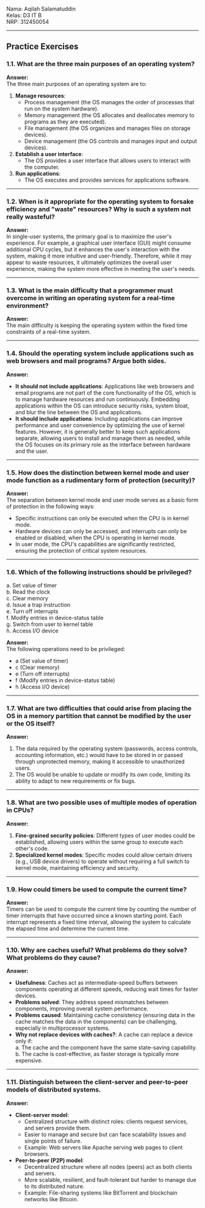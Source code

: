 Nama: Aqilah Salamatuddin  
Kelas: D3 IT B  
NRP: 312450054  

---

## Practice Exercises  

### 1.1. What are the three main purposes of an operating system?  
**Answer:**  
The three main purposes of an operating system are to:  
1. **Manage resources**:  
   - Process management (the OS manages the order of processes that run on the system hardware).  
   - Memory management (the OS allocates and deallocates memory to programs as they are executed).  
   - File management (the OS organizes and manages files on storage devices).  
   - Device management (the OS controls and manages input and output devices).  
2. **Establish a user interface**:  
   - The OS provides a user interface that allows users to interact with the computer.  
3. **Run applications**:  
   - The OS executes and provides services for applications software.  

---

### 1.2. When is it appropriate for the operating system to forsake efficiency and "waste" resources? Why is such a system not really wasteful?  
**Answer:**  
In single-user systems, the primary goal is to maximize the user's experience. For example, a graphical user interface (GUI) might consume additional CPU cycles, but it enhances the user's interaction with the system, making it more intuitive and user-friendly. Therefore, while it may appear to waste resources, it ultimately optimizes the overall user experience, making the system more effective in meeting the user's needs.  

---

### 1.3. What is the main difficulty that a programmer must overcome in writing an operating system for a real-time environment?  
**Answer:**  
The main difficulty is keeping the operating system within the fixed time constraints of a real-time system.  

---

### 1.4. Should the operating system include applications such as web browsers and mail programs? Argue both sides.  
**Answer:**  
- **It should not include applications**: Applications like web browsers and email programs are not part of the core functionality of the OS, which is to manage hardware resources and run continuously. Embedding applications within the OS can introduce security risks, system bloat, and blur the line between the OS and applications.  
- **It should include applications**: Including applications can improve performance and user convenience by optimizing the use of kernel features. However, it is generally better to keep such applications separate, allowing users to install and manage them as needed, while the OS focuses on its primary role as the interface between hardware and the user.  

---

### 1.5. How does the distinction between kernel mode and user mode function as a rudimentary form of protection (security)?  
**Answer:**  
The separation between kernel mode and user mode serves as a basic form of protection in the following ways:  
- Specific instructions can only be executed when the CPU is in kernel mode.  
- Hardware devices can only be accessed, and interrupts can only be enabled or disabled, when the CPU is operating in kernel mode.  
- In user mode, the CPU's capabilities are significantly restricted, ensuring the protection of critical system resources.  

---

### 1.6. Which of the following instructions should be privileged?  
a. Set value of timer  
b. Read the clock  
c. Clear memory  
d. Issue a trap instruction  
e. Turn off interrupts  
f. Modify entries in device-status table  
g. Switch from user to kernel table  
h. Access I/O device  

**Answer:**  
The following operations need to be privileged:  
- a (Set value of timer)  
- c (Clear memory)  
- e (Turn off interrupts)  
- f (Modify entries in device-status table)  
- h (Access I/O device)  

---

### 1.7. What are two difficulties that could arise from placing the OS in a memory partition that cannot be modified by the user or the OS itself?  
**Answer:**  
1. The data required by the operating system (passwords, access controls, accounting information, etc.) would have to be stored in or passed through unprotected memory, making it accessible to unauthorized users.  
2. The OS would be unable to update or modify its own code, limiting its ability to adapt to new requirements or fix bugs.  

---

### 1.8. What are two possible uses of multiple modes of operation in CPUs?  
**Answer:**  
1. **Fine-grained security policies**: Different types of user modes could be established, allowing users within the same group to execute each other's code.  
2. **Specialized kernel modes**: Specific modes could allow certain drivers (e.g., USB device drivers) to operate without requiring a full switch to kernel mode, maintaining efficiency and security.  

---

### 1.9. How could timers be used to compute the current time?  
**Answer:**  
Timers can be used to compute the current time by counting the number of timer interrupts that have occurred since a known starting point. Each interrupt represents a fixed time interval, allowing the system to calculate the elapsed time and determine the current time.  

---

### 1.10. Why are caches useful? What problems do they solve? What problems do they cause?  
**Answer:**  
- **Usefulness**: Caches act as intermediate-speed buffers between components operating at different speeds, reducing wait times for faster devices.  
- **Problems solved**: They address speed mismatches between components, improving overall system performance.  
- **Problems caused**: Maintaining cache consistency (ensuring data in the cache matches the data in the components) can be challenging, especially in multiprocessor systems.  
- **Why not replace devices with caches?**: A cache can replace a device only if:  
  a. The cache and the component have the same state-saving capability.  
  b. The cache is cost-effective, as faster storage is typically more expensive.  

---

### 1.11. Distinguish between the client-server and peer-to-peer models of distributed systems.  
**Answer:**  
- **Client-server model**:  
  - Centralized structure with distinct roles: clients request services, and servers provide them.  
  - Easier to manage and secure but can face scalability issues and single points of failure.  
  - Example: Web servers like Apache serving web pages to client browsers.  
- **Peer-to-peer (P2P) model**:  
  - Decentralized structure where all nodes (peers) act as both clients and servers.  
  - More scalable, resilient, and fault-tolerant but harder to manage due to its distributed nature.  
  - Example: File-sharing systems like BitTorrent and blockchain networks like Bitcoin.  
